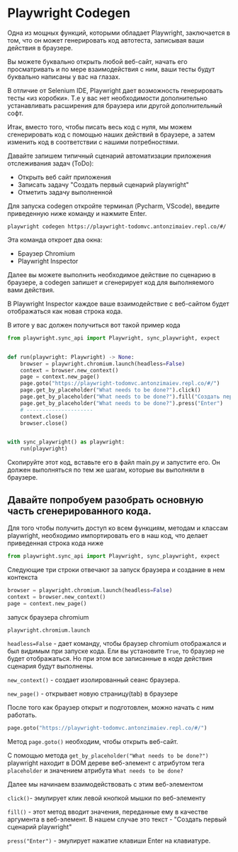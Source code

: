 # Playwright Codegen

Одна из мощных функций, которыми обладает Playwright, заключается в том, что он может генерировать код автотеста,
записывая ваши действия в браузере.

Вы можете буквально открыть любой веб-сайт, начать его просматривать и по мере взаимодействия с ним, ваши тесты будут
буквально написаны у вас на глазах.

В отличие от Selenium IDE, Playwright дает возможность генерировать тесты «из коробки». Т.е у вас нет необходимости
дополнительно устанавливать расширения для браузера или другой дополнительный софт.

Итак, вместо того, чтобы писать весь код с нуля, мы можем сгенерировать код с помощью наших действий в браузере, а затем
изменить код в соответствии с нашими потребностями.

Давайте запишем типичный сценарий автоматизации приложения отслеживания задач (ToDo):

+ Открыть веб сайт приложения
+ Записать задачу "Создать первый сценарий playwright"
+ Отметить задачу выполненной

Для запуска codegen откройте терминал (Pycharm, VScode), введите приведенную ниже команду и нажмите Enter.

```
playwright codegen https://playwright-todomvc.antonzimaiev.repl.co/#/
```

Эта команда откроет два окна:

+ Браузер Chromium
+ Playwright Inspector

Далее вы можете выполнить необходимое действие по сценарию в браузере, а codegen запишет и сгенерирует код для
выполняемого вами действия.

В Playwright Inspector каждое ваше взаимодействие с веб-сайтом будет отображаться как новая строка кода.

В итоге у вас должен получиться вот такой пример кода

```python
from playwright.sync_api import Playwright, sync_playwright, expect


def run(playwright: Playwright) -> None:
    browser = playwright.chromium.launch(headless=False)
    context = browser.new_context()
    page = context.new_page()
    page.goto("https://playwright-todomvc.antonzimaiev.repl.co/#/")
    page.get_by_placeholder("What needs to be done?").click()
    page.get_by_placeholder("What needs to be done?").fill("Создать первый сценарий playwright")
    page.get_by_placeholder("What needs to be done?").press("Enter")
    # ---------------------
    context.close()
    browser.close()


with sync_playwright() as playwright:
    run(playwright)
```

Скопируйте этот код, вставьте его в файл main.py и запустите его. Он должен выполняться по тем же шагам, которые вы
выполняли в браузере.

## Давайте попробуем разобрать основную часть сгенерированного кода.

Для того чтобы получить доступ ко всем функциям, методам и классам playwright, необходимо импортировать его в наш код,
что делает приведенная строка кода ниже

```python
from playwright.sync_api import Playwright, sync_playwright, expect
```

Следующие три строки отвечают за запуск браузера и создание в нем контекста

```python
browser = playwright.chromium.launch(headless=False)
context = browser.new_context()
page = context.new_page()
```

запуск браузера chromium

```python
playwright.chromium.launch
```

`headless=False` - дает команду, чтобы браузер chromium отображался и был видимым при запуске кода. Ели вы установите
`True`, то браузер не будет отображаться. Но при этом все записанные в коде действия сценария будут выполнены.

`new_context()` - создает изолированный сеанс браузера.

`new_page()`  - открывает новую страницу(tab) в браузере

После того как браузер открыт и подготовлен, можно начать с ним работать.

```python
page.goto("https://playwright-todomvc.antonzimaiev.repl.co/#/")
```

Метод `page.goto()` необходим, чтобы открыть веб-сайт.

С помощью метода `get_by_placeholder("What needs to be done?")` playwright находит в DOM дереве веб-элемент c атрибутом
тега `placeholder` и значением атрибута `What needs to be done?`

Далее мы начинаем взаимодействовать с этим веб-элементом

`click()`- эмулирует клик левой кнопкой мышки по веб-элементу

`fill()` - этот метод вводит значения, переданные ему в качестве аргумента в веб-элемент.
В нашем случае это текст - "Создать первый сценарий playwright"

`press("Enter")` - эмулирует нажатие клавиши Enter на клавиатуре.

